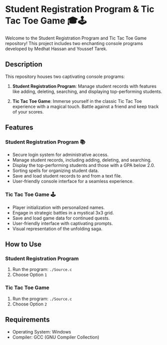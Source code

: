# Student Registration Program & Tic Tac Toe Game 🎓🕹️

Welcome to the Student Registration Program and Tic Tac Toe Game repository! This project includes two enchanting console programs developed by Medhat Hassan and Youssef Tarek.

## Description

This repository houses two captivating console programs:

1. **Student Registration Program**: Manage student records with features like adding, deleting, searching, and displaying top-performing students.

2. **Tic Tac Toe Game**: Immerse yourself in the classic Tic Tac Toe experience with a magical touch. Battle against a friend and keep track of your scores.

## Features

### Student Registration Program 📚
- Secure login system for administrative access.
- Manage student records, including adding, deleting, and searching.
- Display the top-performing students and those with a GPA below 2.0.
- Sorting spells for organizing student data.
- Save and load student records to and from a text file.
- User-friendly console interface for a seamless experience.

### Tic Tac Toe Game 🕹️
- Player initialization with personalized names.
- Engage in strategic battles in a mystical 3x3 grid.
- Save and load game data for continued quests.
- User-friendly interface with captivating prompts.
- Visual representation of the unfolding saga.

## How to Use

### Student Registration Program
1. Run the program: `./Source.c`
2. Choose Option `1`

### Tic Tac Toe Game
1. Run the program: `./Source.c`
2. Choose Option `2`

## Requirements

- Operating System: Windows
- Compiler: GCC (GNU Compiler Collection)
